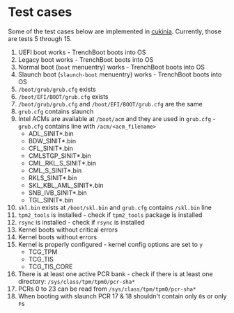 # Test cases

Some of the test cases below are implemented in
[cukinia](https://github.com/3mdeb/meta-trenchboot/blob/master/recipes-tests/trenchboot-tests/trenchboot-tests/cukinia.conf).
Currently, those are tests 5 through 15.

1. UEFI boot works - TrenchBoot boots into OS
2. Legacy boot works - TrenchBoot boots into OS
3. Normal boot (`boot` menuentry) works - TrenchBoot boots into OS
4. Slaunch boot (`slaunch-boot` menuentry) works - TrenchBoot boots into OS
5. `/boot/grub/grub.cfg` exists
6. `/boot/EFI/BOOT/grub.cfg` exists
7. `/boot/grub/grub.cfg` and `/boot/EFI/BOOT/grub.cfg` are the same
8. `grub.cfg` contains slaunch
9. Intel ACMs are available at `/boot/acm` and they are used in `grub.cfg` -
`grub.cfg` contains line with `/acm/<acm_filename>`
    - ADL_SINIT*.bin
    - BDW_SINIT*.bin
    - CFL_SINIT*.bin
    - CMLSTGP_SINIT*.bin
    - CML_RKL_S_SINIT*.bin
    - CML_S_SINIT*.bin
    - RKLS_SINIT*.bin
    - SKL_KBL_AML_SINIT*.bin
    - SNB_IVB_SINIT*.bin
    - TGL_SINIT*.bin
10. `skl.bin` exists at `/boot/skl.bin` and `grub.cfg` contains `/skl.bin` line
11. `tpm2_tools` is installed - check if `tpm2_tools` package is installed
12. `rsync` is installed - check if `rsync` is installed
13. Kernel boots without critical errors
14. Kernel boots without errors
15. Kernel is properly configured - kernel config options are set to `y`
    - TCG_TPM
    - TCG_TIS
    - TCG_TIS_CORE
16. There is at least one active PCR bank - check if there is at least one
directory: `/sys/class/tpm/tpm0/pcr-sha*`
17. PCRs 0 to 23 can be read from `/sys/class/tpm/tpm0/pcr-sha*`
18. When booting with slaunch PCR 17 & 18 shouldn't contain only `0`s or only
`F`s
